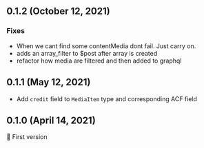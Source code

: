 ## 0.1.2 (October 12, 2021)

### Fixes

- When we cant find some contentMedia dont fail. Just carry on.
- adds an array_filter to $post after array is created
- refactor how media are filtered and then added to graphql

## 0.1.1 (May 12, 2021)

- Add `credit` field to `MediaItem` type and corresponding ACF field

## 0.1.0 (April 14, 2021)

🎉 First version
